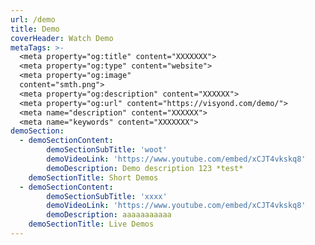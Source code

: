 ```yaml
---
url: /demo
title: Demo
coverHeader: Watch Demo
metaTags: >-
  <meta property="og:title" content="XXXXXXX">
  <meta property="og:type" content="website">
  <meta property="og:image"
  content="smth.png">
  <meta property="og:description" content="XXXXXX">
  <meta property="og:url" content="https://visyond.com/demo/">
  <meta name="description" content="XXXXXX">
  <meta name="keywords" content="XXXXXXX">
demoSection:
  - demoSectionContent:
        demoSectionSubTitle: 'woot'
        demoVideoLink: 'https://www.youtube.com/embed/xCJT4vkskq8'
        demoDescription: Demo description 123 *test*
    demoSectionTitle: Short Demos
  - demoSectionContent:
        demoSectionSubTitle: 'xxxx'
        demoVideoLink: 'https://www.youtube.com/embed/xCJT4vkskq8'
        demoDescription: aaaaaaaaaaa
    demoSectionTitle: Live Demos
---
```


